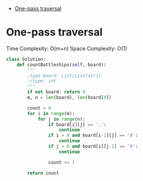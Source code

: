 - [One-pass traversal](#one-pass-traversal)


# One-pass traversal

Time Complexity: O(m+n)
Space Complexity: O(1)

```python
class Solution:
    def countBattleships(self, board):
        """
        :type board: List[List[str]]
        :rtype: int
        """
        if not board: return 0
        m, n = len(board), len(board[0])

        count = 0
        for i in range(m):
            for j in range(n):
                if board[i][j] == '.':
                    continue
                if i > 0 and board[i-1][j] == 'X':
                    continue
                if j > 0 and board[i][j-1] == 'X':
                    continue

                count += 1

        return count
```
